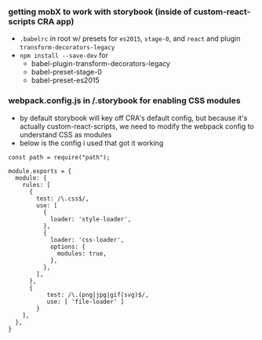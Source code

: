 
### getting mobX to work with storybook (inside of custom-react-scripts CRA app)
* `.babelrc` in root w/ presets for `es2015`, `stage-0`, and `react` and plugin `transform-decorators-legacy`
* `npm install --save-dev` for 
   * babel-plugin-transform-decorators-legacy
   * babel-preset-stage-0
   * babel-preset-es2015
   
### webpack.config.js in /.storybook for enabling CSS modules
* by default storybook will key off CRA's default config, but because it's actually custom-react-scripts, we need to modify the webpack config to understand CSS as modules
* below is the config i used that got it working
```
const path = require("path");

module.exports = {
  module: {
    rules: [
      {
        test: /\.css$/,
        use: [
          {
            loader: 'style-loader',
          },
          {
            loader: 'css-loader',
            options: {
              modules: true,
            },
          },
        ],
      },
      {
           test: /\.(png|jpg|gif|svg)$/,
           use: [ 'file-loader' ]
        }
    ],
  },
}
````
